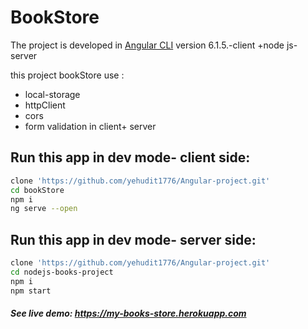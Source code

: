 # BookStore

The project is developed in [Angular CLI](https://github.com/angular/angular-cli) version 6.1.5.-client    +node js- server

this project bookStore use :
* local-storage
* httpClient
* cors
* form validation in client+ server

## Run this app in dev mode- client side:
```bash
clone 'https://github.com/yehudit1776/Angular-project.git'
cd bookStore
npm i
ng serve --open
```
## Run this app in dev mode- server side:
```bash
clone 'https://github.com/yehudit1776/Angular-project.git'
cd nodejs-books-project
npm i
npm start
```

##### See live demo: https://my-books-store.herokuapp.com
                     

